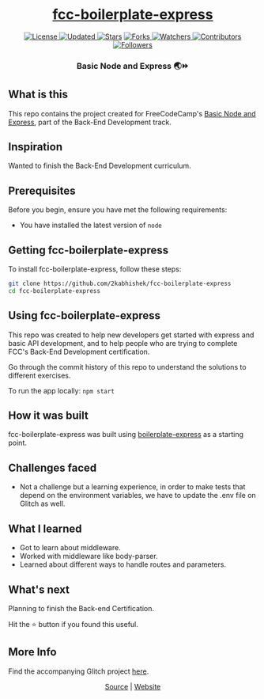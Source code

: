 <div align = "center">

<h1><a href="https://2kabhishek.github.io/fcc-boilerplate-express">fcc-boilerplate-express</a></h1>

<a href="https://github.com/2KAbhishek/fcc-boilerplate-express/blob/main/LICENSE">
<img alt="License" src="https://img.shields.io/github/license/2kabhishek/fcc-boilerplate-express?style=plastic&color=white&label=License"> </a>

<a href="https://github.com/2KAbhishek/fcc-boilerplate-express/pulse">
<img alt="Updated" src="https://img.shields.io/github/last-commit/2kabhishek/fcc-boilerplate-express?style=plastic&color=e30724&label=Updated"> </a>

<a href="https://github.com/2KAbhishek/fcc-boilerplate-express/stargazers">
<img alt="Stars" src="https://img.shields.io/github/stars/2kabhishek/fcc-boilerplate-express?style=plastic&color=00d451&label=Stars"></a>

<a href="https://github.com/2KAbhishek/fcc-boilerplate-express/network/members">
<img alt="Forks" src="https://img.shields.io/github/forks/2kabhishek/fcc-boilerplate-express?style=plastic&color=1688f0&label=Forks"> </a>

<a href="https://github.com/2KAbhishek/fcc-boilerplate-express/watchers">
<img alt="Watchers" src="https://img.shields.io/github/watchers/2kabhishek/fcc-boilerplate-express?style=plastic&color=ff5500&label=Watchers"> </a>

<a href="https://github.com/2KAbhishek/fcc-boilerplate-express/graphs/contributors">
<img alt="Contributors" src="https://img.shields.io/github/contributors/2kabhishek/fcc-boilerplate-express?style=plastic&color=f0f&label=Contributors"> </a>

<a href="https://github.com/2KAbhishek?tab=followers">
<img alt="Followers" src="https://img.shields.io/github/followers/2kabhishek?color=222&style=plastic&label=Followers"> </a>

<h3>Basic Node and Express 🌏⏩</h3>

</div>

## What is this

This repo contains the project created for FreeCodeCamp's [Basic Node and Express](https://www.freecodecamp.org/learn/back-end-development-and-apis/#basic-node-and-express), part of the Back-End Development track.

## Inspiration

Wanted to finish the Back-End Development curriculum.

## Prerequisites

Before you begin, ensure you have met the following requirements:

- You have installed the latest version of `node`

## Getting fcc-boilerplate-express

To install fcc-boilerplate-express, follow these steps:

```bash
git clone https://github.com/2kabhishek/fcc-boilerplate-express
cd fcc-boilerplate-express
```

## Using fcc-boilerplate-express

This repo was created to help new developers get started with express and basic API development, and to help people who are trying to complete FCC's Back-End Development certification.

Go through the commit history of this repo to understand the solutions to different exercises.

To run the app locally: `npm start`

## How it was built

fcc-boilerplate-express was built using [boilerplate-express](https://github.com/freeCodeCamp/boilerplate-express/) as a starting point.

## Challenges faced

- Not a challenge but a learning experience, in order to make tests that depend on the environment variables, we have to update the .env file on Glitch as well.

## What I learned

- Got to learn about middleware.
- Worked with middleware like body-parser.
- Learned about different ways to handle routes and parameters.

## What's next

Planning to finish the Back-end Certification.

Hit the ⭐ button if you found this useful.

## More Info

Find the accompanying Glitch project [here](https://glitch.com/edit/#!/fern-quick-colby).

<div align="center">

<a href="https://github.com/2KAbhishek/fcc-boilerplate-express">Source</a> | <a href="https://2kabhishek.github.io/fcc-boilerplate-express">Website</a>

</div>
